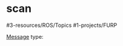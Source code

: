 # scan
#3-resources/ROS/Topics #1-projects/FURP 

[Message](https://github.com/FURP-2023-2024/Zaihong_Weekly_Log/blob/main/Notes/Message.md) type: 